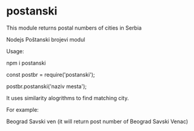 # postanski
This module returns postal numbers of cities in Serbia

Nodejs Poštanski brojevi modul

Usage:

npm i postanski

const postbr = require('postanski');

postbr.postanski('naziv mesta');

It uses similarity alogrithms to find matching city.

For example:

Beograd Savski ven (it will return post number of Beograd Savski Venac)